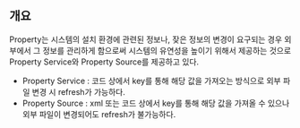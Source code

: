 ## 개요

 Property는 시스템의 설치 환경에 관련된 정보나, 잦은 정보의 변경이 요구되는 경우 외부에서 그 정보를 관리하게 함으로써 시스템의 유연성을 높이기 위해서 제공하는 것으로 Property Service와 Property Source를 제공하고 있다.

- Property Service : 코드 상에서 key를 통해 해당 값을 가져오는 방식으로 외부 파일 변경 시 refresh가 가능하다.
- Property Source : xml 또는 코드 상에서 key를 통해 해당 값을 가져올 수 있으나 외부 파일이 변경되어도 refresh가 불가능하다.